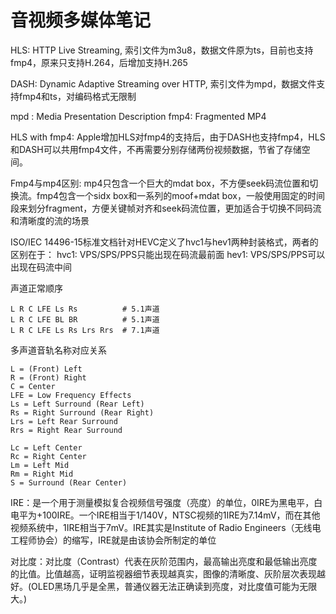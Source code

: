 # 音视频多媒体笔记

HLS:
HTTP Live Streaming, 索引文件为m3u8，数据文件原为ts，目前也支持fmp4，原来只支持H.264，后增加支持H.265

DASH:
Dynamic Adaptive Streaming over HTTP, 索引文件为mpd，数据文件支持fmp4和ts，对编码格式无限制

mpd : Media Presentation Description
fmp4: Fragmented MP4

HLS with fmp4:
Apple增加HLS对fmp4的支持后，由于DASH也支持fmp4，HLS和DASH可以共用fmp4文件，不再需要分别存储两份视频数据，节省了存储空间。

Fmp4与mp4区别:
mp4只包含一个巨大的mdat box，不方便seek码流位置和切换流。fmp4包含一个sidx box和一系列的moof+mdat box，一般使用固定的时间段来划分fragment，方便关键帧对齐和seek码流位置，更加适合于切换不同码流和清晰度的流的场景

ISO/IEC 14496-15标准文档针对HEVC定义了hvc1与hev1两种封装格式，两者的区别在于：
hvc1: VPS/SPS/PPS只能出现在码流最前面
hev1: VPS/SPS/PPS可以出现在码流中间

声道正常顺序
```
L R C LFE Ls Rs          # 5.1声道
L R C LFE BL BR          # 5.1声道
L R C LFE Ls Rs Lrs Rrs  # 7.1声道
```
多声道音轨名称对应关系
```
L = (Front) Left
R = (Front) Right
C = Center
LFE = Low Frequency Effects
Ls = Left Surround (Rear Left)
Rs = Right Surround (Rear Right)
Lrs = Left Rear Surround
Rrs = Right Rear Surround

Lc = Left Center
Rc = Right Center
Lm = Left Mid
Rm = Right Mid
S = Surround (Rear Center)
```

IRE：是一个用于测量模拟复合视频信号强度（亮度）的单位，0IRE为黑电平，白电平为+100IRE。一个IRE相当于1/140V，NTSC视频的1IRE为7.14mV，而在其他视频系统中，1IRE相当于7mV。IRE其实是Institute of Radio Engineers（无线电工程师协会）的缩写，IRE就是由该协会所制定的单位

对比度：对比度（Contrast）代表在灰阶范围内，最高输出亮度和最低输出亮度的比值。比值越高，证明监视器细节表现越真实，图像的清晰度、灰阶层次表现越好。(OLED黑场几乎是全黑，普通仪器无法正确读到亮度，对比度值可能为无限大。)
